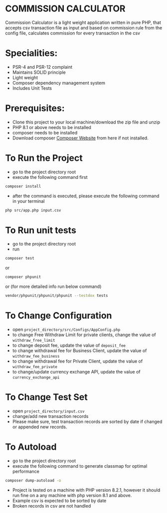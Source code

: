 # COMMISSION CALCULATOR 

Commission Calculator is a light weight application written in pure PHP, that accepts csv transaction file as input and based on commission rule from the config file, calculates commission for every transaction in the csv

# Specialities:
 - PSR-4 and PSR-12 complaint
 - Maintains SOLID principle
 - Light weight
 - Composer dependency management system
 - Includes Unit Tests

# Prerequisites:
- Clone this project to your local machine/download the zip file and unzip
- PHP 8.1 or above needs to be installed 
- composer needs to be installed 
- Download composer [Composer Website](https://getcomposer.org) from here if not installed.


# To Run the Project
- go to the project directory root
- execute the following command first
```sh
composer install 
```
- after the command is executed, please execute the following command in your terminal
```sh
php src/app.php input.csv
```

# To Run unit tests
- go to the project directory root
- run 
```sh 
composer test
```
or
```sh 
composer phpunit
```
or (for more detailed info run below command)
```sh
vendor/phpunit/phpunit/phpunit --testdox tests
```

# To Change Configuration
- open `project_directory/src/Configs/AppConfig.php`
- to change Free Withdraw Limit for private clients, change the value of `withdraw_free_limit`
- to change deposit fee, update the value of `deposit_fee`
- to change withdrawal fee for Business Client, update the value of `withdraw_fee_business`
- to change withdrawal fee for Private Client, update the value of `withdraw_fee_private`
- to change/update currency exchange API, update the value of `currency_exchange_api`

# To Change Test Set
- open `project_directory/input.csv`
- change/add new transaction records
- Please make sure, test transaction records are sorted by date if changed or appended new records. 

# To Autoload
- go to the project directory root
- execute the following command to generate classmap for optimal performance
```sh
composer dump-autoload -o
```
- Project is tested on a machine with PHP version  8.2.1, however it should run fine on a any machine with php version 8.1 and above.
- Example csv is expected to be sorted by date 
- Broken records in csv are not handled